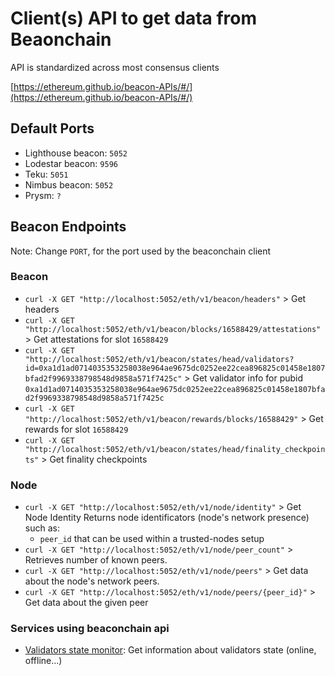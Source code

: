 # Client(s) API to get data from Beaonchain

API is standardized across most consensus clients

[https://ethereum.github.io/beacon-APIs/#/](https://ethereum.github.io/beacon-APIs/#/)

## Default Ports
- Lighthouse beacon: `5052`
- Lodestar beacon: `9596`
- Teku: `5051`
- Nimbus beacon: `5052`
- Prysm: `?`

## Beacon Endpoints
Note: Change `PORT`, for the port used by the beaconchain client

### Beacon
- `curl -X GET "http://localhost:5052/eth/v1/beacon/headers"` > Get headers
- `curl -X GET "http://localhost:5052/eth/v1/beacon/blocks/16588429/attestations"` > Get attestations for slot `16588429`
- `curl -X GET "http://localhost:5052/eth/v1/beacon/states/head/validators?id=0xa1d1ad0714035353258038e964ae9675dc0252ee22cea896825c01458e1807bfad2f9969338798548d9858a571f7425c"` > Get validator info for pubid `0xa1d1ad0714035353258038e964ae9675dc0252ee22cea896825c01458e1807bfad2f9969338798548d9858a571f7425c`
- `curl -X GET "http://localhost:5052/eth/v1/beacon/rewards/blocks/16588429"` > Get rewards for slot `16588429`
- `curl -X GET "http://localhost:5052/eth/v1/beacon/states/head/finality_checkpoints"` > Get finality checkpoints

### Node
- `curl -X GET "http://localhost:5052/eth/v1/node/identity"` > Get Node Identity
Returns node identificators (node's network presence) such as:
   - `peer_id` that can be used within a trusted-nodes setup
- `curl -X GET "http://localhost:5052/eth/v1/node/peer_count"` > Retrieves number of known peers.
- `curl -X GET "http://localhost:5052/eth/v1/node/peers"` > Get data about the node's network peers.
- `curl -X GET "http://localhost:5052/eth/v1/node/peers/{peer_id}"` > Get data about the given peer


### Services using beaconchain api
- [Validators state monitor](https://github.com/Stakers-space/staking-scripts/tree/main/monitor/validators_state): Get information about validators state (online, offline...)
